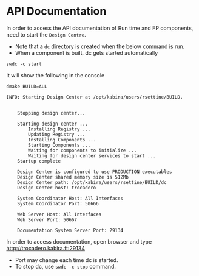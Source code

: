 # API Documentation

In order to access the API documentation of Run time and FP components, need to start the `Design Centre`.
- Note that a `dc` directory is created when the below command is run.
- When a component is built, dc gets started automatically
```
swdc -c start
```
It will show the following in the console
```
dmake BUILD=ALL

INFO: Starting Design Center at /opt/kabira/users/rsettine/BUILD.


	Stopping design center...

	Starting design center ...
		Installing Registry ...
		Updating Registry ...
		Installing Components ...
		Starting Components ...
		Waiting for components to initialize ...
		Waiting for design center services to start ...
	Startup complete

	Design Center is configured to use PRODUCTION executables
	Design Center shared memory size is 512Mb
	Design Center path: /opt/kabira/users/rsettine/BUILD/dc
	Design Center host: trocadero
	
	System Coordinator Host: All Interfaces
	System Coordinator Port: 50666
	
	Web Server Host: All Interfaces
	Web Server Port: 50667
	
	Documentation System Server Port: 29134
```
In order to access documentation, open browser and type http://trocadero.kabira.ft:29134
- Port may change each time dc is started.
- To stop dc, use `swdc -c stop` command.

